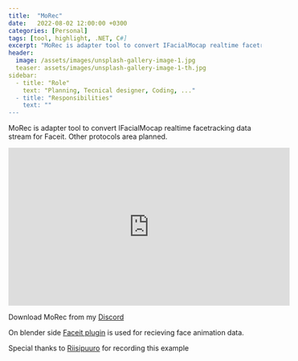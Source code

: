 ```yaml
---
title:  "MoRec"
date:   2022-08-02 12:00:00 +0300
categories: [Personal]
tags: [tool, highlight, .NET, C#]
excerpt: "MoRec is adapter tool to convert IFacialMocap realtime facetracking data..."
header:
  image: /assets/images/unsplash-gallery-image-1.jpg
  teaser: assets/images/unsplash-gallery-image-1-th.jpg
sidebar:
  - title: "Role"
    text: "Planning, Tecnical designer, Coding, ..."
  - title: "Responsibilities"
    text: ""
---
```


MoRec is adapter tool to convert IFacialMocap realtime facetracking data stream for Faceit. Other protocols area planned.


<iframe width="560" height="315" src="https://www.youtube-nocookie.com/embed/6knAH_c7mM4" title="YouTube video player" frameborder="0" allow="accelerometer; autoplay; clipboard-write; encrypted-media; gyroscope; picture-in-picture" allowfullscreen></iframe>

Download MoRec from my [Discord](https://discord.gg/TWvpUkFuYy)

On blender side [Faceit plugin](https://blendermarket.com/products/faceit) is used for recieving face animation data.

Special thanks to [Riisipuuro](https://riisipuuro.com/) for recording this example

